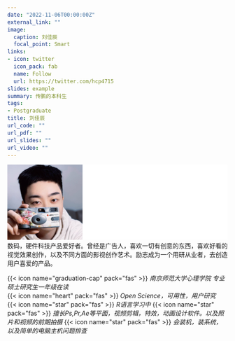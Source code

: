 ```yaml
---
date: "2022-11-06T00:00:00Z"
external_link: ""
image:
  caption: 刘佳辰
  focal_point: Smart
links:
- icon: twitter
  icon_pack: fab
  name: Follow
  url: https://twitter.com/hcp4715
slides: example
summary: 传鹏的本科生
tags:
- Postgraduate
title: 刘佳辰
url_code: ""
url_pdf: ""
url_slides: ""
url_video: ""
---
```

![](images/ljc1.png)
数码，硬件科技产品爱好者。曾经是广告人，喜欢一切有创意的东西，喜欢好看的视觉效果创作，以及不同方面的影视创作艺术。励志成为一个用研从业者，去创造用户喜爱的产品。

{{< icon name="graduation-cap" pack="fas" >}} _南京师范大学心理学院 专业硕士研究生一年级在读_  
{{< icon name="heart" pack="fas" >}} _Open Science，可用性，用户研究_  
{{< icon name="star" pack="fas" >}} _R语言学习中_
{{< icon name="star" pack="fas" >}} _擅长Ps,Pr,Ae等平面，视频剪辑，特效，动画设计软件。以及照片和视频的前期拍摄_
{{< icon name="star" pack="fas" >}} _会装机，装系统，以及简单的电脑主机问题排查_